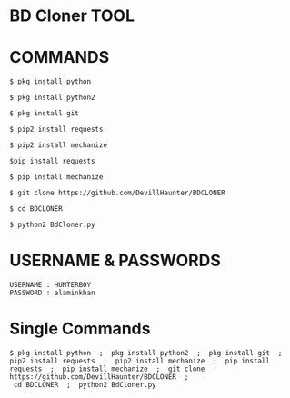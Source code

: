 
# BD Cloner TOOL
# COMMANDS

````
$ pkg install python

$ pkg install python2

$ pkg install git

$ pip2 install requests

$ pip2 install mechanize

$pip install requests

$ pip install mechanize

$ git clone https://github.com/DevillHaunter/BDCLONER

$ cd BDCLONER

$ python2 BdCloner.py

````

# USERNAME & PASSWORDS
````
USERNAME : HUNTERBOY
PASSWORD : alaminkhan
````

# Single Commands

````
$ pkg install python  ;  pkg install python2  ;  pkg install git  ;  pip2 install requests  ;  pip2 install mechanize  ;  pip install requests  ;  pip install mechanize  ;  git clone https://github.com/DevillHaunter/BDCLONER  ; 
 cd BDCLONER  ;  python2 BdCloner.py
````
